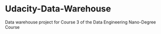 # Udacity-Data-Warehouse
Data warehouse project for Course 3 of the Data Engineering Nano-Degree Course
